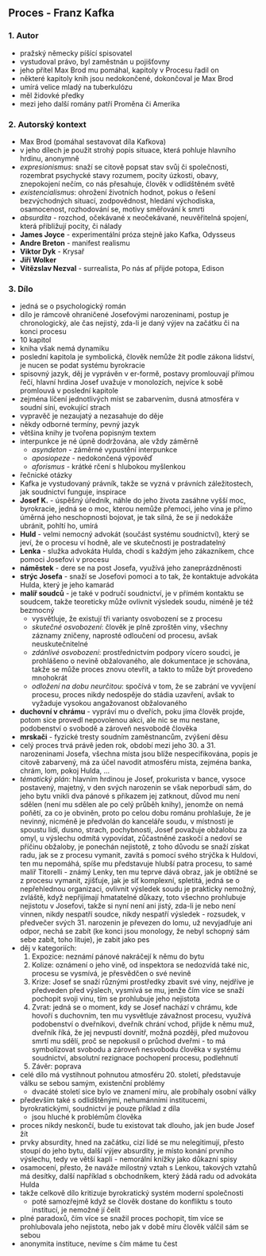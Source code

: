 ## Proces - Franz Kafka

### 1. Autor

- pražský německy píšící spisovatel
- vystudoval právo, byl zaměstnán u pojišťovny
- jeho přítel Max Brod mu pomáhal, kapitoly v Procesu řadil on
- některé kapitoly knih jsou nedokončené, dokončoval je Max Brod
- umírá velice mladý na tuberkulózu
- měl židovké předky
- mezi jeho další romány patří Proměna či Amerika

### 2. Autorský kontext

- Max Brod (pomáhal sestavovat díla Kafkova)
- v jeho dílech je použit strohý popis situace, která pohluje hlavního hrdinu, anonymně
- *expresionismus*: snaží se citově popsat stav svůj či společnosti, rozembrat psychycké stavy rozumem, pocity úzkosti, obavy, znepokojení nečím, co nás přesahuje, člověk v odlidštěném světě
- *existencialismus*: ohrožení životních hodnot, pokus o řešení bezvýchodných situací, zodpovědnost, hledání východiska, osamocenost, rozhodování se, motivy směřování k smrti
- *absurdita* - rozchod, očekávané x neočekávané, neuvěřitelná spojení, která přibližují pocity, či nálady
- **James Joyce** - experimentální próza stejně jako Kafka, Odysseus
- **Andre Breton** - manifest realismu
- **Viktor Dyk** - Krysař
- **Jiří Wolker**
- **Vítězslav Nezval** - surrealista, Po nás ať přijde potopa, Edison

### 3. Dílo

- jedná se o psychologický román
- dílo je rámcově ohraničené Josefovými narozeninami, postup je chronologický, ale čas nejistý, zda-li je daný výjev na začátku či na konci procesu
- 10 kapitol
- kniha však nemá dynamiku
- poslední kapitola je symbolická, člověk nemůže žít podle zákona lidství, je nucen se podat systému byrokracie
- spisovný jazyk, děj je vyprávěn v er-formě, postavy promlouvají přímou řečí, hlavní hrdina Josef uvažuje v monolozích, nejvíce k sobě promlouvá v poslední kapitole
- zejména líčení jednotlivých míst se zabarvením, dusná atmosféra v soudní síni, evokující strach
- vypravěč je nezaujatý a nezasahuje do děje
- někdy odborné termíny, pevný jazyk
- většina knihy je tvořena popisným textem
- interpunkce je né úpně dodržována, ale vždy záměrně
	- *asyndeton* - záměrné vypustění interpunkce
	- *aposiopeze* - nedokončená výpověď
	- *aforismus* - krátké rčení s hlubokou myšlenkou
- řečnické otázky
- Kafka je vystudovaný právník, takže se vyzná v právních záležitostech, jak soudnictví funguje, inspirace
- **Josef K.** - úspěšný úředník, náhle do jeho života zasáhne vyšší moc, byrokracie, jedná se o moc, kterou nemůže přemoci, jeho vina je přímo úměrná jeho neschopnosti bojovat, je tak silná, že se jí nedokáže ubránit, pohltí ho, umírá
- **Huld** - velmi nemocný advokát (součást systému soudnictví), který se jeví, že o procesu ví hodně, ale ve skutečnosti je postradatelný
- **Lenka** - služka advokáta Hulda, chodí s každým jeho zákazníkem, chce pomoci Josefovi v procesu
- **náměstek** - dere se na post Josefa, využívá jeho zaneprázdněnosti
- **strýc Josefa** - snaží se Josefovi pomoci a to tak, že kontaktuje advokáta Hulda, který je jeho kamarád
- **malíř soudců** - je také v područí soudnictví, je v přímém kontaktu se soudcem, takže teoreticky může ovlivnit výsledek soudu, niméně je též bezmocný
	- vysvětluje, že existují tři varianty osvobození se z procesu
	- *skutečné osvobození*: člověk je plně zproštěn viny, všechny záznamy zničeny, naprosté odloučení od procesu, avšak neuskutečnitelné
	- *zdánlivé osvobození*: prostřednictvím podpory vícero soudci, je prohlášeno o nevině obžalovaného, ale dokumentace je schována, takže se může proces znovu otevřít, a takto to může být provedeno mnohokrát
	- *odložení na dobu neurčitou*: spočívá v tom, že se zabrání ve vyvíjení procesu, proces nikdy nedospěje do stádia uzavření, avšak to vyžaduje vysokou angažovanost obžalovaného
- **duchovní v chrámu** - vypráví mu o dveřích, poku jíma člověk projde, potom sice provedl nepovolenou akci, ale nic se mu nestane, podobenství o svobodě a zároveň nesvobodě člověka
- **mrskači** - fyzické tresty soudním zaměstnancům, zvýšení děsu
- celý proces trvá právě jeden rok, období mezi jeho 30. a 31. narozeninami Josefa, všechna místa jsou blíže nespecifikována, popis je citově zabarvený, má za účel navodit atmosféru místa, zejména banka, chrám, lom, pokoj Hulda, ...
- *tématický plán*: hlavním hrdinou je Josef, prokurista v bance, vysoce postavený, majetný, v den svých narozenin se však neporbudí sám, do jeho bytu vnikli dva pánové s příkazem jej zatknout, důvod mu není sdělen (není mu sdělen ale po celý průběh knihy), jenomže on nemá poňětí, za co je obviněn, proto po celou dobu románu prohlašuje, že je nevinný, nicméně je předvolán do kanceláře soudu, v místnosti je spoustu lidí, dusno, strach, pochybnosti, Josef považuje obžalobu za omyl, u výslechu odmítá vypovídat, zůčastněné zaskočí a nedoví se příčinu obžaloby, je ponechán nejistotě, z toho důvodu se snaží získat radu, jak se z procesu vymanit, zavítá s pomocí svého strýčka k Huldovi, ten mu nepomáhá, spíše mu představuje hlubší patra procesu, to samé malíř Titorelli - známý Lenky, ten mu teprve dává obraz, jak je obtížné se z procesu vymanit, zjišťuje, jak je síť komplexní, spletitá, jedná se o nepřehlednou organizaci, ovlivnit výsledek soudu je prakticky nemožný, zvláště, když nepřijímají hmatatelné důkazy, toto všechno prohlubuje nejistotu v Josefovi, takže si nyní není ani jistý, zda-li je nebo není vinnen, nikdy nespatří soudce, nikdy nespatří výsledek - rozsudek, v předvečer svých 31. narozenin je převezen do lomu, už nevyjadřuje ani odpor, nechá se zabít (ke konci jsou monology, že nebyl schopný sám sebe zabít, toho lituje), je zabit jako pes
- děj v kategoriích:
	1. Expozice: neznámí pánové nakráčejí k němu do bytu
	2. Kolize:  oznámení o jeho vině, od inspektora se nedozvídá také nic, procesu se vysmívá, je přesvědčen o své nevině
	3. Krize: Josef se snaží různými prostředky zbavit své viny, nejdříve je předveden před výslech, vysmívá se mu, jenže čím více se snaží pochopit svoji vinu, tím se prohlubuje jeho nejistota
	4. Zvrat: jedná se o moment, kdy se Josef nachází v chrámu, kde hovoří s duchovním, ten mu vysvětluje závažnost procesu, využívá podobenství o dveřníkovi, dveřník chrání vchod, přijde k němu muž, dveřník říká, že jej nevpustí dovnitř, možná později, před mužovou smrtí mu sdělí, proč se nepokusil o průchod dveřmi - to má symbolizovat svobodu a zároveň nesvobodu člověka v systému soudnictví, absolutní rezignace pochopení procesu, podlehnutí
	5. Závěr: poprava
- celé dílo má vystihnout pohnutou atmosféru 20. století, představuje válku se sebou samým, existenční problémy	
	- dvacáté století sice bylo ve znamení míru, ale probíhaly osobní války
- především také s odlidštěnými, nehumánními institucemi, byrokratickými, soudnictví je pouze příklad z díla
	- jsou hluché k problémům člověka
- proces nikdy neskončí, bude tu existovat tak dlouho, jak jen bude Josef žít
- prvky absurdity, hned na začátku, cizí lidé se mu nelegitimují, přesto stoupí do jeho bytu, další výjev absurdity, je místo konání prvního výslechu, tedy ve větší kapli - nemorální knížky jako důkazní spisy
- osamocení, přesto, že naváže milostný vztah s Lenkou, takových vztahů má desítky, další například s obchodníkem, který žádá radu od advokáta Hulda
- takže celkově dílo kritizuje byrokratický systém moderní společnosti
	- poté samozřejmě když se člověk dostane do konfliktu s touto institucí, je nemožné jí čelit
- plné paradoxů, čím více se snažil proces pochopit, tím více se prohlubovala jeho nejistota, nebo jak v době míru člověk válčil sám se sebou
- anonymita instituce, nevíme s čím máme tu čest
